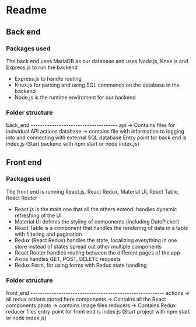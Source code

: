 # Readme

## Back end

### Packages used

The back end uses MariaDB as our database and uses Node.js, Knex.js and Express.js to run the backend

- Express.js to handle routing
- Knex.js for parsing and using SQL commands on the database in the backend
- Node.js is the runtime enviroment for our backend

### Folder structure
back_end
\-------------------------------------
api -> Contains files for individual API actions
database -> contains file with information to logging into and connecting with external SQL database
Entry point for back end is index.js
(Start backend with npm start or node index.js)


## Front end

### Packages used

The front end is running React.js, React Redux, Material UI, React Table, React Router

- React.js is the main one that all the others extend. handles dynamic refreshing of the UI
- Material UI defines the styling of components (including DatePicker)
- React Table is a component that handles the rendering of data in a table with filtering and pagination
- Redux (React Redux) handles the state, localizing everything in one store instead of states spread out other multiple components
- React Router handles routing between the different pages of the app
- Axios handles GET, POST, DELETE requests
- Redux Form, for using forms with Redux state handling

### Folder structure
front_end
\---------------------------------------------------------
actions -> all redux actions stored here
components -> Contains all the React components
photo -> contains image files
reducers -> Contains Redux reducer files
entry point for front end is index.js
(Start project with npm start or node index.js)
